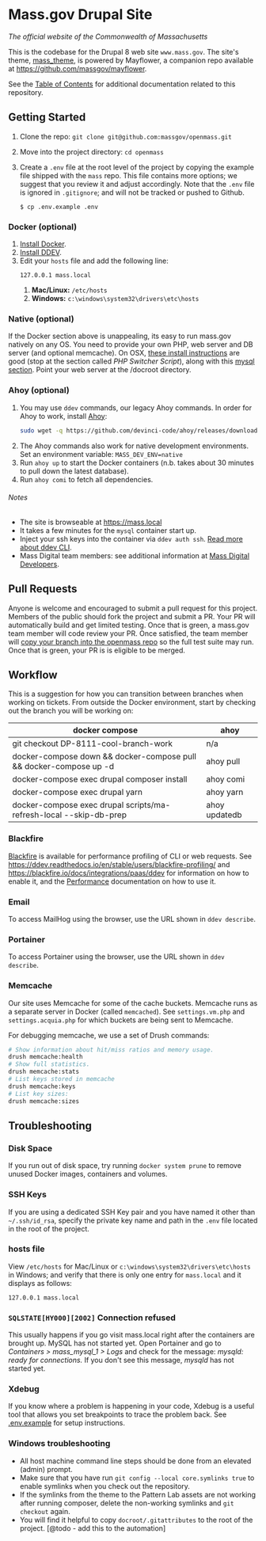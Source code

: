 # Mass.gov Drupal Site

_The official website of the Commonwealth of Massachusetts_

This is the codebase for the Drupal 8 web site `www.mass.gov`. The site's theme, [mass_theme](https://github.com/massgov/openmass/blob/develop/docroot/themes/custom/mass_theme/README.md), is powered by Mayflower, a companion repo available at https://github.com/massgov/mayflower.

See the [Table of Contents](/docs/README.md) for additional documentation related to this repository.

## Getting Started

1. Clone the repo: `git clone git@github.com:massgov/openmass.git`

1. Move into the project directory: `cd openmass`

1. Create a `.env` file at the root level of the project by copying the example file shipped with the `mass` repo. This file contains more options; we suggest that you review it and adjust accordingly. Note that the `.env` file is ignored in `.gitignore`; and will not be tracked or pushed to Github.
    ```
    $ cp .env.example .env
    ```

### Docker (optional)

1. [Install Docker](https://docs.docker.com/get-docker/).
2. [Install DDEV](https://ddev.readthedocs.io/en/stable/).
3. Edit your `hosts` file and add the following line:
    ```
    127.0.0.1 mass.local
    ```
    1. **Mac/Linux:** `/etc/hosts`
    1. **Windows:** `c:\windows\system32\drivers\etc\hosts`

### Native (optional)
If the Docker section above is unappealing, its easy to run mass.gov natively on any OS. You need to provide your own PHP, web server and DB server (and optional memcache). On OSX, [these install instructions](https://getgrav.org/blog/macos-bigsur-apache-multiple-php-versions) are good (stop at the section called _PHP Switcher Script_), along with this [mysql section](https://getgrav.org/blog/macos-bigsur-apache-mysql-vhost-apc). Point your web server at the /docroot directory.

### Ahoy (optional)

1. You may use `ddev` commands, our legacy Ahoy commands. In order for Ahoy to work, install [Ahoy](https://github.com/ahoy-cli/ahoy):
    ```bash
    sudo wget -q https://github.com/devinci-code/ahoy/releases/download/2.0.0/ahoy-bin-darwin-amd64 -O /usr/local/bin/ahoy && sudo chown $USER /usr/local/bin/ahoy && chmod +x /usr/local/bin/ahoy
    ```
1. The Ahoy commands also work for native development environments. Set an environment variable: `MASS_DEV_ENV=native`
1. Run `ahoy up` to start the Docker containers (n.b. takes about 30 minutes to pull down the latest database).
1. Run `ahoy comi` to fetch all dependencies.

###### Notes
- The site is browseable at https://mass.local
- It takes a few minutes for the `mysql` container start up.
- Inject your ssh keys into the container via `ddev auth ssh`. [Read more about ddev CLI](https://ddev.readthedocs.io/en/stable/users/cli-usage/).
- Mass Digital team members: see additional information at [Mass Digital Developers](https://github.com/massgov/massgov-internal-docs/blob/master/development-massgov-team.md).

## Pull Requests
Anyone is welcome and encouraged to submit a pull request for this project. Members of the public should fork the project and submit a PR. Your PR will automatically build and get limited testing. Once that is green, a mass.gov team member will code review your PR. Once satisfied, the team member will [copy your branch into the openmass repo](scripts/git-push-fork-to-upstream-branch) so the full test suite may run. Once that is green, your PR is is eligible to be merged.


## Workflow

This is a suggestion for how you can transition between branches when working on tickets. From outside the Docker environment, start by checking out the branch you will be working on:

| docker compose                                                     | ahoy          |
| ------------------------------------------------------------------ | ------------- |
| git checkout DP-8111-cool-branch-work                              | n/a           |
| docker-compose down && docker-compose pull && docker-compose up -d | ahoy pull     |
| docker-compose exec drupal composer install                        | ahoy comi     |
| docker-compose exec drupal yarn                                    | ahoy yarn     |
| docker-compose exec drupal scripts/ma-refresh-local --skip-db-prep | ahoy updatedb |



### Blackfire

[Blackfire](http://blackfire.io/) is available for performance profiling of CLI or web requests. See https://ddev.readthedocs.io/en/stable/users/blackfire-profiling/ and https://blackfire.io/docs/integrations/paas/ddev for information on how to enable it, and the [Performance](https://github.com/massgov/openmass/blob/develop/docs/performance.md#blackfire) documentation on how to use it.

### Email

To access MailHog using the browser, use the URL shown in `ddev describe`.

### Portainer

To access Portainer using the browser, use the URL shown in `ddev describe`.

### Memcache

Our site uses Memcache for some of the cache buckets. Memcache runs as a separate server in Docker (called `memcached`). See `settings.vm.php` and `settings.acquia.php` for which buckets are being sent to Memcache.

For debugging memcache, we use a set of Drush commands:

```bash
# Show information about hit/miss ratios and memory usage.
drush memcache:health
# Show full statistics.
drush memcache:stats
# List keys stored in memcache
drush memcache:keys
# List key sizes:
drush memcache:sizes
```
## Troubleshooting

### Disk Space

If you run out of disk space, try running `docker system prune` to remove unused Docker images, containers and volumes.

### SSH Keys

If you are using a dedicated SSH Key pair and you have named it other than `~/.ssh/id_rsa`, specify the private key name and path in the `.env` file located in the root of the project.

### hosts file

View `/etc/hosts` for Mac/Linux or `c:\windows\system32\drivers\etc\hosts` in Windows; and verify that there is only one entry for `mass.local` and it displays as follows:

```
127.0.0.1 mass.local
```

### `SQLSTATE[HY000][2002]` Connection refused

This usually happens if you go visit mass.local right after the containers are brought up. MySQL has not started yet. Open Portainer and go to _Containers > mass_mysql_1 > Logs_ and check for the message: _mysqld: ready for connections._ If you don't see this message, _mysqld_ has not started yet.

### Xdebug

If you know where a problem is happening in your code, Xdebug is a useful tool that allows you set breakpoints to trace the problem back. See [.env.example](../.env.example) for setup instructions.

### Windows troubleshooting

- All host machine command line steps should be done from an elevated (admin) prompt.
- Make sure that you have run `git config --local core.symlinks true` to enable symlinks when
  you check out the repository.
- If the symlinks from the theme to the Pattern Lab assets are not working after running composer,
  delete the non-working symlinks and `git checkout` again.
- You will find it helpful to copy `docroot/.gitattributes` to the root of the project. [@todo - add this to the automation]
